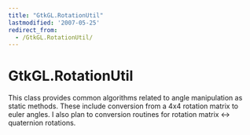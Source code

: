 ```yaml
---
title: "GtkGL.RotationUtil"
lastmodified: '2007-05-25'
redirect_from:
  - /GtkGL.RotationUtil/
---
```


GtkGL.RotationUtil
==================

This class provides common algorithms related to angle manipulation as static methods. These include conversion from a 4x4 rotation matrix to euler angles. I also plan to conversion routines for rotation matrix \<-\> quaternion rotations.


